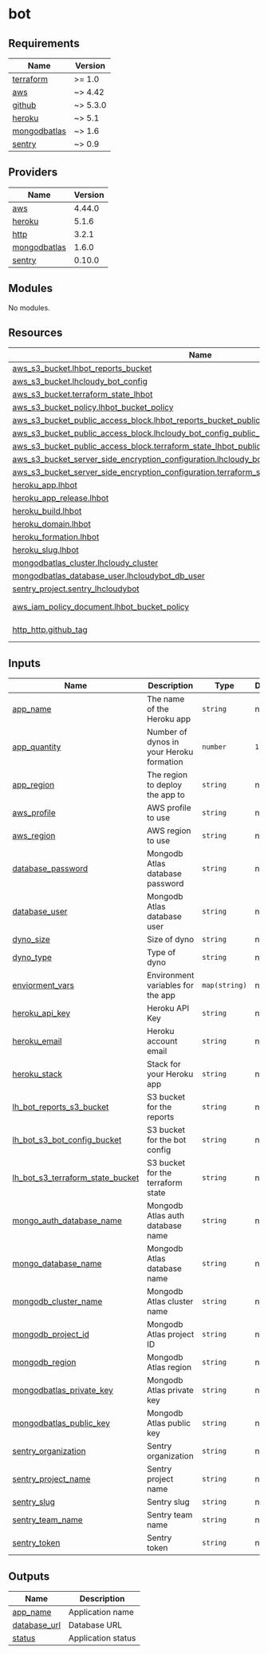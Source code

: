 # bot

<!-- BEGINNING OF PRE-COMMIT-TERRAFORM DOCS HOOK -->
## Requirements

| Name | Version |
|------|---------|
| <a name="requirement_terraform"></a> [terraform](#requirement\_terraform) | >= 1.0 |
| <a name="requirement_aws"></a> [aws](#requirement\_aws) | ~> 4.42 |
| <a name="requirement_github"></a> [github](#requirement\_github) | ~> 5.3.0 |
| <a name="requirement_heroku"></a> [heroku](#requirement\_heroku) | ~> 5.1 |
| <a name="requirement_mongodbatlas"></a> [mongodbatlas](#requirement\_mongodbatlas) | ~> 1.6 |
| <a name="requirement_sentry"></a> [sentry](#requirement\_sentry) | ~> 0.9 |

## Providers

| Name | Version |
|------|---------|
| <a name="provider_aws"></a> [aws](#provider\_aws) | 4.44.0 |
| <a name="provider_heroku"></a> [heroku](#provider\_heroku) | 5.1.6 |
| <a name="provider_http"></a> [http](#provider\_http) | 3.2.1 |
| <a name="provider_mongodbatlas"></a> [mongodbatlas](#provider\_mongodbatlas) | 1.6.0 |
| <a name="provider_sentry"></a> [sentry](#provider\_sentry) | 0.10.0 |

## Modules

No modules.

## Resources

| Name | Type |
|------|------|
| [aws_s3_bucket.lhbot_reports_bucket](https://registry.terraform.io/providers/hashicorp/aws/latest/docs/resources/s3_bucket) | resource |
| [aws_s3_bucket.lhcloudy_bot_config](https://registry.terraform.io/providers/hashicorp/aws/latest/docs/resources/s3_bucket) | resource |
| [aws_s3_bucket.terraform_state_lhbot](https://registry.terraform.io/providers/hashicorp/aws/latest/docs/resources/s3_bucket) | resource |
| [aws_s3_bucket_policy.lhbot_bucket_policy](https://registry.terraform.io/providers/hashicorp/aws/latest/docs/resources/s3_bucket_policy) | resource |
| [aws_s3_bucket_public_access_block.lhbot_reports_bucket_public_access_block](https://registry.terraform.io/providers/hashicorp/aws/latest/docs/resources/s3_bucket_public_access_block) | resource |
| [aws_s3_bucket_public_access_block.lhcloudy_bot_config_public_access_block](https://registry.terraform.io/providers/hashicorp/aws/latest/docs/resources/s3_bucket_public_access_block) | resource |
| [aws_s3_bucket_public_access_block.terraform_state_lhbot_public_access_block](https://registry.terraform.io/providers/hashicorp/aws/latest/docs/resources/s3_bucket_public_access_block) | resource |
| [aws_s3_bucket_server_side_encryption_configuration.lhcloudy_bot_config_server_side_encryption](https://registry.terraform.io/providers/hashicorp/aws/latest/docs/resources/s3_bucket_server_side_encryption_configuration) | resource |
| [aws_s3_bucket_server_side_encryption_configuration.terraform_state_lhbot_server_side_encryption](https://registry.terraform.io/providers/hashicorp/aws/latest/docs/resources/s3_bucket_server_side_encryption_configuration) | resource |
| [heroku_app.lhbot](https://registry.terraform.io/providers/heroku/heroku/latest/docs/resources/app) | resource |
| [heroku_app_release.lhbot](https://registry.terraform.io/providers/heroku/heroku/latest/docs/resources/app_release) | resource |
| [heroku_build.lhbot](https://registry.terraform.io/providers/heroku/heroku/latest/docs/resources/build) | resource |
| [heroku_domain.lhbot](https://registry.terraform.io/providers/heroku/heroku/latest/docs/resources/domain) | resource |
| [heroku_formation.lhbot](https://registry.terraform.io/providers/heroku/heroku/latest/docs/resources/formation) | resource |
| [heroku_slug.lhbot](https://registry.terraform.io/providers/heroku/heroku/latest/docs/resources/slug) | resource |
| [mongodbatlas_cluster.lhcloudy_cluster](https://registry.terraform.io/providers/mongodb/mongodbatlas/latest/docs/resources/cluster) | resource |
| [mongodbatlas_database_user.lhcloudybot_db_user](https://registry.terraform.io/providers/mongodb/mongodbatlas/latest/docs/resources/database_user) | resource |
| [sentry_project.sentry_lhcloudybot](https://registry.terraform.io/providers/jianyuan/sentry/latest/docs/resources/project) | resource |
| [aws_iam_policy_document.lhbot_bucket_policy](https://registry.terraform.io/providers/hashicorp/aws/latest/docs/data-sources/iam_policy_document) | data source |
| [http_http.github_tag](https://registry.terraform.io/providers/hashicorp/http/latest/docs/data-sources/http) | data source |

## Inputs

| Name | Description | Type | Default | Required |
|------|-------------|------|---------|:--------:|
| <a name="input_app_name"></a> [app\_name](#input\_app\_name) | The name of the Heroku app | `string` | n/a | yes |
| <a name="input_app_quantity"></a> [app\_quantity](#input\_app\_quantity) | Number of dynos in your Heroku formation | `number` | `1` | no |
| <a name="input_app_region"></a> [app\_region](#input\_app\_region) | The region to deploy the app to | `string` | n/a | yes |
| <a name="input_aws_profile"></a> [aws\_profile](#input\_aws\_profile) | AWS profile to use | `string` | n/a | yes |
| <a name="input_aws_region"></a> [aws\_region](#input\_aws\_region) | AWS region to use | `string` | n/a | yes |
| <a name="input_database_password"></a> [database\_password](#input\_database\_password) | Mongodb Atlas database password | `string` | n/a | yes |
| <a name="input_database_user"></a> [database\_user](#input\_database\_user) | Mongodb Atlas database user | `string` | n/a | yes |
| <a name="input_dyno_size"></a> [dyno\_size](#input\_dyno\_size) | Size of dyno | `string` | n/a | yes |
| <a name="input_dyno_type"></a> [dyno\_type](#input\_dyno\_type) | Type of dyno | `string` | n/a | yes |
| <a name="input_enviorment_vars"></a> [enviorment\_vars](#input\_enviorment\_vars) | Environment variables for the app | `map(string)` | n/a | yes |
| <a name="input_heroku_api_key"></a> [heroku\_api\_key](#input\_heroku\_api\_key) | Heroku API Key | `string` | n/a | yes |
| <a name="input_heroku_email"></a> [heroku\_email](#input\_heroku\_email) | Heroku account email | `string` | n/a | yes |
| <a name="input_heroku_stack"></a> [heroku\_stack](#input\_heroku\_stack) | Stack for your Heroku app | `string` | n/a | yes |
| <a name="input_lh_bot_reports_s3_bucket"></a> [lh\_bot\_reports\_s3\_bucket](#input\_lh\_bot\_reports\_s3\_bucket) | S3 bucket for the reports | `string` | n/a | yes |
| <a name="input_lh_bot_s3_bot_config_bucket"></a> [lh\_bot\_s3\_bot\_config\_bucket](#input\_lh\_bot\_s3\_bot\_config\_bucket) | S3 bucket for the bot config | `string` | n/a | yes |
| <a name="input_lh_bot_s3_terraform_state_bucket"></a> [lh\_bot\_s3\_terraform\_state\_bucket](#input\_lh\_bot\_s3\_terraform\_state\_bucket) | S3 bucket for the terraform state | `string` | n/a | yes |
| <a name="input_mongo_auth_database_name"></a> [mongo\_auth\_database\_name](#input\_mongo\_auth\_database\_name) | Mongodb Atlas auth database name | `string` | n/a | yes |
| <a name="input_mongo_database_name"></a> [mongo\_database\_name](#input\_mongo\_database\_name) | Mongodb Atlas database name | `string` | n/a | yes |
| <a name="input_mongodb_cluster_name"></a> [mongodb\_cluster\_name](#input\_mongodb\_cluster\_name) | Mongodb Atlas cluster name | `string` | n/a | yes |
| <a name="input_mongodb_project_id"></a> [mongodb\_project\_id](#input\_mongodb\_project\_id) | Mongodb Atlas project ID | `string` | n/a | yes |
| <a name="input_mongodb_region"></a> [mongodb\_region](#input\_mongodb\_region) | Mongodb Atlas region | `string` | n/a | yes |
| <a name="input_mongodbatlas_private_key"></a> [mongodbatlas\_private\_key](#input\_mongodbatlas\_private\_key) | Mongodb Atlas private key | `string` | n/a | yes |
| <a name="input_mongodbatlas_public_key"></a> [mongodbatlas\_public\_key](#input\_mongodbatlas\_public\_key) | Mongodb Atlas public key | `string` | n/a | yes |
| <a name="input_sentry_organization"></a> [sentry\_organization](#input\_sentry\_organization) | Sentry organization | `string` | n/a | yes |
| <a name="input_sentry_project_name"></a> [sentry\_project\_name](#input\_sentry\_project\_name) | Sentry project name | `string` | n/a | yes |
| <a name="input_sentry_slug"></a> [sentry\_slug](#input\_sentry\_slug) | Sentry slug | `string` | n/a | yes |
| <a name="input_sentry_team_name"></a> [sentry\_team\_name](#input\_sentry\_team\_name) | Sentry team name | `string` | n/a | yes |
| <a name="input_sentry_token"></a> [sentry\_token](#input\_sentry\_token) | Sentry token | `string` | n/a | yes |

## Outputs

| Name | Description |
|------|-------------|
| <a name="output_app_name"></a> [app\_name](#output\_app\_name) | Application name |
| <a name="output_database_url"></a> [database\_url](#output\_database\_url) | Database URL |
| <a name="output_status"></a> [status](#output\_status) | Application status |
<!-- END OF PRE-COMMIT-TERRAFORM DOCS HOOK -->
